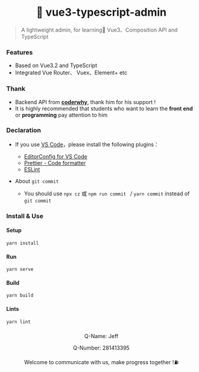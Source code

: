 # <h1 align="center">🎉 vue3-typescript-admin</h1>

> A lightweight admin, for learning💪 Vue3、Composition API and TypeScript

### Features

- Based on Vue3.2 and TypeScript
- Integrated Vue Router、 Vuex、Element+ etc

### Thank

- Backend API from [**coderwhy**](https://github.com/coderwhy), thank him for his support !
- It is highly recommended that students who want to learn the **front end** or **programming** pay attention to him

### Declaration

- If you use [VS Code](https://code.visualstudio.com/)，please install the following plugins：
  - [EditorConfig for VS Code](https://marketplace.visualstudio.com/items?itemName=EditorConfig.EditorConfig)
  - [Prettier - Code formatter](https://marketplace.visualstudio.com/items?itemName=esbenp.prettier-vscode)
  - [ESLint](https://marketplace.visualstudio.com/items?itemName=dbaeumer.vscode-eslint)

- About `git commit`
  - You should use `npx cz` 或 `npm run commit ` /  `yarn commit` instead of `git commit`


### Install & Use

#### Setup

````
yarn install
````

#### Run

````
yarn serve
````

#### Build

```
yarn build
```

#### Lints

```
yarn lint
```

### 

<p align="center">Q-Name: Jeff</p>

<p align="center">Q-Number: 281413395</p>

<p align="center">Welcome to communicate with us, make progress together !⛽️</p>

